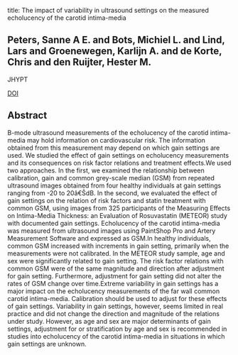 title: The impact of variability in ultrasound settings on the measured echolucency of the carotid intima-media

## Peters, Sanne A E. and Bots, Michiel L. and Lind, Lars and Groenewegen, Karlijn A. and de Korte, Chris and den Ruijter, Hester M.
JHYPT

<a href="https://doi.org/10.1097/HJH.0b013e3283623548">DOI</a>

## Abstract
B-mode ultrasound measurements of the echolucency of the carotid intima-media may hold information on cardiovascular risk. The information obtained from this measurement may depend on which gain settings are used. We studied the effect of gain settings on echolucency measurements and its consequences on risk factor relations and treatment effects.We used two approaches. In the first, we examined the relationship between calibration, gain and common grey-scale median (GSM) from repeated ultrasound images obtained from four healthy individuals at gain settings ranging from -20 to 20â€ŠdB. In the second, we evaluated the effect of gain settings on the relation of risk factors and statin treatment with common GSM, using images from 325 participants of the Measuring Effects on Intima-Media Thickness: an Evaluation of Rosuvastatin (METEOR) study with documented gain settings. Echolucency of the carotid intima-media was measured from ultrasound images using PaintShop Pro and Artery Measurement Software and expressed as GSM.In healthy individuals, common GSM increased with increments in gain setting, primarily when the measurements were not calibrated. In the METEOR study sample, age and sex were significantly related to gain setting. The risk factor relations with common GSM were of the same magnitude and direction after adjustment for gain setting. Furthermore, adjustment for gain setting did not alter the rates of GSM change over time.Extreme variability in gain settings has a major impact on the echolucency measurements of the far wall common carotid intima-media. Calibration should be used to adjust for these effects of gain settings. Variability in gain settings, however, seems limited in real practice and did not change the direction and magnitude of the relations under study. However, as age and sex are major determinants of gain settings, adjustment for or stratification by age and sex is recommended in studies into echolucency of the carotid intima-media in situations in which gain settings are unknown.


